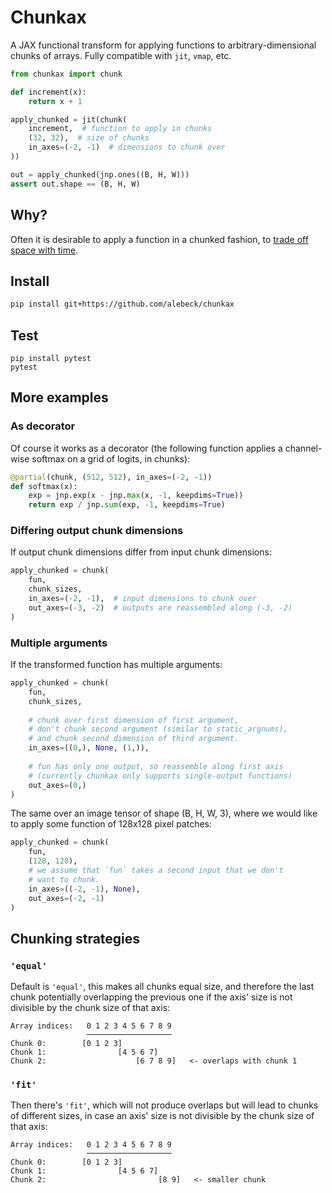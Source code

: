 # Chunkax

A JAX functional transform for applying functions to arbitrary-dimensional chunks of arrays. Fully compatible with `jit`, `vmap`, etc.

```python
from chunkax import chunk

def increment(x):
    return x + 1

apply_chunked = jit(chunk(
    increment,  # function to apply in chunks
    (32, 32),  # size of chunks
    in_axes=(-2, -1)  # dimensions to chunk over
))

out = apply_chunked(jnp.ones((B, H, W)))
assert out.shape == (B, H, W)
```

## Why?
Often it is desirable to apply a function in a chunked fashion, to [trade off space with time](https://en.wikipedia.org/wiki/Space–time_tradeoff).

## Install

```bash
pip install git+https://github.com/alebeck/chunkax
```

## Test

```
pip install pytest
pytest
```

## More examples

### As decorator
Of course it works as a decorator (the following function applies a channel-wise softmax on a grid of logits, in chunks):
```python
@partial(chunk, (512, 512), in_axes=(-2, -1))
def softmax(x):
    exp = jnp.exp(x - jnp.max(x, -1, keepdims=True))
    return exp / jnp.sum(exp, -1, keepdims=True)
```

### Differing output chunk dimensions
If output chunk dimensions differ from input chunk dimensions:
```python
apply_chunked = chunk(
    fun, 
    chunk_sizes,
    in_axes=(-2, -1),  # input dimensions to chunk over
    out_axes=(-3, -2)  # outputs are reassembled along (-3, -2)
)
```

### Multiple arguments
If the transformed function has multiple arguments:
```python
apply_chunked = chunk(
    fun, 
    chunk_sizes,
    
    # chunk over first dimension of first argument,
    # don't chunk second argument (similar to static_argnums),
    # and chunk second dimension of third argument.
    in_axes=((0,), None, (1,)),
    
    # fun has only one output, so reassemble along first axis
    # (currently chunkax only supports single-output functions)
    out_axes=(0,)
)
```

The same over an image tensor of shape (B, H, W, 3), where we would like to apply some function of 128x128 pixel patches:
```python
apply_chunked = chunk(
    fun,
    (128, 128),
    # we assume that `fun` takes a second input that we don't
    # want to chunk.
    in_axes=((-2, -1), None),
    out_axes=(-2, -1)
)
```

## Chunking strategies

### `'equal'`
Default is `'equal'`, this makes all chunks equal size, and therefore the last chunk potentially overlapping the previous one if the axis' size is not divisible by the chunk size of that axis:
```
Array indices:   0 1 2 3 4 5 6 7 8 9
                 ───────────────────
Chunk 0:        [0 1 2 3]
Chunk 1:                [4 5 6 7]
Chunk 2:                    [6 7 8 9]   <- overlaps with chunk 1
```

### `'fit'`
Then there's `'fit'`, which will not produce overlaps but will lead to chunks of different sizes, in case an axis' size is not divisible by the chunk size of that axis:
```
Array indices:   0 1 2 3 4 5 6 7 8 9
                 ───────────────────
Chunk 0:        [0 1 2 3]
Chunk 1:                [4 5 6 7]
Chunk 2:                         [8 9]   <- smaller chunk
```